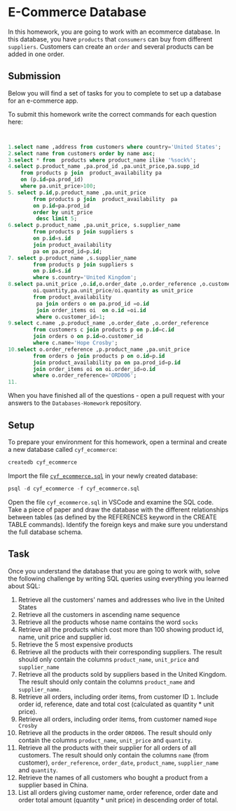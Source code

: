 # E-Commerce Database

In this homework, you are going to work with an ecommerce database. In this database, you have `products` that `consumers` can buy from different `suppliers`. Customers can create an `order` and several products can be added in one order.

## Submission

Below you will find a set of tasks for you to complete to set up a database for an e-commerce app.

To submit this homework write the correct commands for each question here:

```sql


1.select name ,address from customers where country='United States';
2.select name from customers order by name asc;
3.select * from  products where product_name ilike '%sock%';
4.select p.product_name ,pa.prod_id ,pa.unit_price,pa.supp_id
    from products p join  product_availability pa
    on (p.id=pa.prod_id)
    where pa.unit_price>100;
5. select p.id,p.product_name ,pa.unit_price
        from products p join  product_availability  pa
        on p.id=pa.prod_id
        order by unit_price
         desc limit 5;
6.select p.product_name ,pa.unit_price, s.supplier_name
        from products p join suppliers s
        on p.id=s.id
        join product_availability
        pa on pa.prod_id=p.id;
7. select p.product_name ,s.supplier_name
        from products p join suppliers s
        on p.id=s.id
        where s.country='United Kingdom';
8.select pa.unit_price ,o.id,o.order_date ,o.order_reference ,o.customer_id,
        oi.quantity,pa.unit_price/oi.quantity as unit_price
        from product_availability
         pa join orders o on pa.prod_id =o.id
         join order_items oi  on o.id =oi.id
         where o.customer_id=1;
9.select c.name ,p.product_name ,o.order_date ,o.order_reference
        from customers c join products p on p.id=c.id
        join orders o on p.id=o.customer_id
        where c.name='Hope Crosby';
10.select o.order_reference ,p.product_name ,pa.unit_price
        from orders o join products p on o.id=p.id
        join product_availability pa on pa.prod_id=p.id
        join order_items oi on oi.order_id=o.id
        where o.order_reference='ORD006';
11.


```

When you have finished all of the questions - open a pull request with your answers to the `Databases-Homework` repository.

## Setup

To prepare your environment for this homework, open a terminal and create a new database called `cyf_ecommerce`:

```sql
createdb cyf_ecommerce
```

Import the file [`cyf_ecommerce.sql`](./cyf_ecommerce.sql) in your newly created database:

```sql
psql -d cyf_ecommerce -f cyf_ecommerce.sql
```

Open the file `cyf_ecommerce.sql` in VSCode and examine the SQL code. Take a piece of paper and draw the database with the different relationships between tables (as defined by the REFERENCES keyword in the CREATE TABLE commands). Identify the foreign keys and make sure you understand the full database schema.

## Task

Once you understand the database that you are going to work with, solve the following challenge by writing SQL queries using everything you learned about SQL:

1. Retrieve all the customers' names and addresses who live in the United States
2. Retrieve all the customers in ascending name sequence
3. Retrieve all the products whose name contains the word `socks`
4. Retrieve all the products which cost more than 100 showing product id, name, unit price and supplier id.
5. Retrieve the 5 most expensive products
6. Retrieve all the products with their corresponding suppliers. The result should only contain the columns `product_name`, `unit_price` and `supplier_name`
7. Retrieve all the products sold by suppliers based in the United Kingdom. The result should only contain the columns `product_name` and `supplier_name`.
8. Retrieve all orders, including order items, from customer ID `1`. Include order id, reference, date and total cost (calculated as quantity \* unit price).
9. Retrieve all orders, including order items, from customer named `Hope Crosby`
10. Retrieve all the products in the order `ORD006`. The result should only contain the columns `product_name`, `unit_price` and `quantity`.
11. Retrieve all the products with their supplier for all orders of all customers. The result should only contain the columns `name` (from customer), `order_reference`, `order_date`, `product_name`, `supplier_name` and `quantity`.
12. Retrieve the names of all customers who bought a product from a supplier based in China.
13. List all orders giving customer name, order reference, order date and order total amount (quantity \* unit price) in descending order of total.
